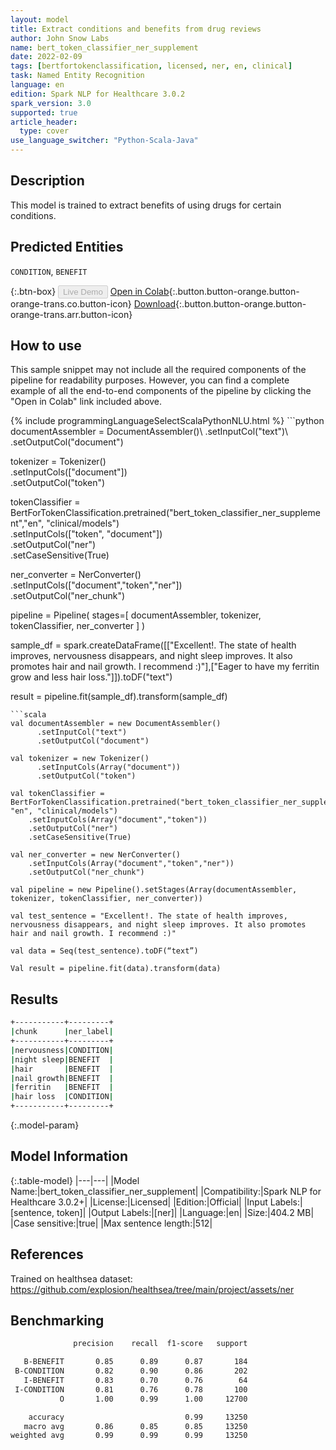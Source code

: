 ```yaml
---
layout: model
title: Extract conditions and benefits from drug reviews
author: John Snow Labs
name: bert_token_classifier_ner_supplement
date: 2022-02-09
tags: [bertfortokenclassification, licensed, ner, en, clinical]
task: Named Entity Recognition
language: en
edition: Spark NLP for Healthcare 3.0.2
spark_version: 3.0
supported: true
article_header:
  type: cover
use_language_switcher: "Python-Scala-Java"
---
```


## Description

This model is trained to extract benefits of using drugs for certain conditions.

## Predicted Entities

`CONDITION`, `BENEFIT`

{:.btn-box}
<button class="button button-orange" disabled>Live Demo</button>
[Open in Colab](https://colab.research.google.com/github/JohnSnowLabs/spark-nlp-workshop/blob/master/tutorials/Certification_Trainings/Healthcare/1.Clinical_Named_Entity_Recognition_Model.ipynb){:.button.button-orange.button-orange-trans.co.button-icon}
[Download](https://s3.amazonaws.com/auxdata.johnsnowlabs.com/clinical/models/bert_token_classifier_ner_supplement_en_3.0.2_3.0_1644368324280.zip){:.button.button-orange.button-orange-trans.arr.button-icon}

## How to use

This sample snippet may not include all the required components of the pipeline for readability purposes. However, you can find a complete example of all the end-to-end components of the pipeline by clicking the "Open in Colab" link included above.




<div class="tabs-box" markdown="1">
{% include programmingLanguageSelectScalaPythonNLU.html %}
```python
documentAssembler = DocumentAssembler()\
  .setInputCol("text")\
  .setOutputCol("document")

tokenizer = Tokenizer()\
  .setInputCols(["document"])\
  .setOutputCol("token")

tokenClassifier = BertForTokenClassification.pretrained("bert_token_classifier_ner_supplement","en", "clinical/models")\
  .setInputCols(["token", "document"])\
  .setOutputCol("ner")\
  .setCaseSensitive(True)

ner_converter = NerConverter()\
        .setInputCols(["document","token","ner"])\
        .setOutputCol("ner_chunk")


pipeline =  Pipeline(
    stages=[
  documentAssembler,
  tokenizer,
  tokenClassifier,
  ner_converter
    ]
)

sample_df = spark.createDataFrame([["Excellent!. The state of health improves, nervousness disappears, and night sleep improves. It also promotes hair and nail growth. I recommend :)"],["Eager to have my ferritin grow and less hair loss."]]).toDF("text")

result = pipeline.fit(sample_df).transform(sample_df)
```
```scala
val documentAssembler = new DocumentAssembler()
      .setInputCol("text")
      .setOutputCol("document")

val tokenizer = new Tokenizer()
      .setInputCols(Array("document"))
      .setOutputCol("token")

val tokenClassifier = BertForTokenClassification.pretrained("bert_token_classifier_ner_supplement", "en", "clinical/models")
    .setInputCols(Array("document","token"))
    .setOutputCol("ner")
    .setCaseSensitive(True)

val ner_converter = new NerConverter()
    .setInputCols(Array("document","token","ner"))
    .setOutputCol("ner_chunk")

val pipeline = new Pipeline().setStages(Array(documentAssembler, tokenizer, tokenClassifier, ner_converter))

val test_sentence = "Excellent!. The state of health improves, nervousness disappears, and night sleep improves. It also promotes hair and nail growth. I recommend :)"

val data = Seq(test_sentence).toDF(“text”) 

Val result = pipeline.fit(data).transform(data)
```
</div>

## Results

```bash
+-----------+---------+
|chunk      |ner_label|
+-----------+---------+
|nervousness|CONDITION|
|night sleep|BENEFIT  |
|hair       |BENEFIT  |
|nail growth|BENEFIT  |
|ferritin   |BENEFIT  |
|hair loss  |CONDITION|
+-----------+---------+

```

{:.model-param}
## Model Information

{:.table-model}
|---|---|
|Model Name:|bert_token_classifier_ner_supplement|
|Compatibility:|Spark NLP for Healthcare 3.0.2+|
|License:|Licensed|
|Edition:|Official|
|Input Labels:|[sentence, token]|
|Output Labels:|[ner]|
|Language:|en|
|Size:|404.2 MB|
|Case sensitive:|true|
|Max sentence length:|512|

## References

Trained on healthsea dataset: https://github.com/explosion/healthsea/tree/main/project/assets/ner

## Benchmarking

```bash
              precision    recall  f1-score   support

   B-BENEFIT       0.85      0.89      0.87       184
 B-CONDITION       0.82      0.90      0.86       202
   I-BENEFIT       0.83      0.70      0.76        64
 I-CONDITION       0.81      0.76      0.78       100
           O       1.00      0.99      1.00     12700

    accuracy                           0.99     13250
   macro avg       0.86      0.85      0.85     13250
weighted avg       0.99      0.99      0.99     13250
```
